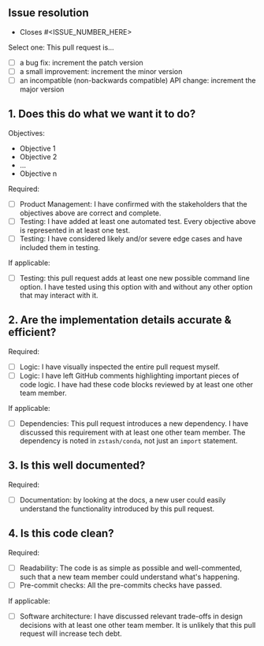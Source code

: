 ## Issue resolution
- Closes #<ISSUE_NUMBER_HERE>

Select one: This pull request is...
- [ ] a bug fix: increment the patch version
- [ ] a small improvement: increment the minor version
- [ ] an incompatible (non-backwards compatible) API change: increment the major version

## 1. Does this do what we want it to do?

Objectives:
- Objective 1
- Objective 2
- ...
- Objective n

Required:
- [ ] Product Management: I have confirmed with the stakeholders that the objectives above are correct and complete.
- [ ] Testing: I have added at least one automated test. Every objective above is represented in at least one test.
- [ ] Testing: I have considered likely and/or severe edge cases and have included them in testing.

If applicable:
- [ ] Testing: this pull request adds at least one new possible command line option. I have tested using this option with and without any other option that may interact with it.

## 2. Are the implementation details accurate & efficient?

Required:
- [ ] Logic: I have visually inspected the entire pull request myself.
- [ ] Logic: I have left GitHub comments highlighting important pieces of code logic. I have had these code blocks reviewed by at least one other team member.

If applicable:
- [ ] Dependencies: This pull request introduces a new dependency. I have discussed this requirement with at least one other team member. The dependency is noted in `zstash/conda`, not just an `import` statement.

## 3. Is this well documented?

Required:
- [ ] Documentation: by looking at the docs, a new user could easily understand the functionality introduced by this pull request.

## 4. Is this code clean?

Required:
- [ ] Readability: The code is as simple as possible and well-commented, such that a new team member could understand what's happening.
- [ ] Pre-commit checks: All the pre-commits checks have passed.

If applicable:
- [ ] Software architecture: I have discussed relevant trade-offs in design decisions with at least one other team member. It is unlikely that this pull request will increase tech debt.
